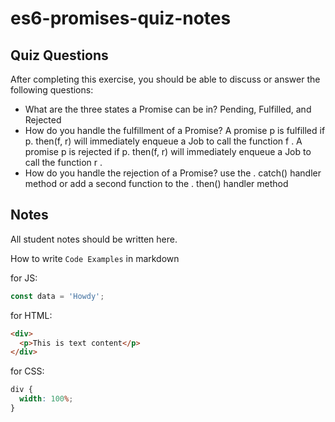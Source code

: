 # es6-promises-quiz-notes

## Quiz Questions

After completing this exercise, you should be able to discuss or answer the following questions:

- What are the three states a Promise can be in?
  Pending, Fulfilled, and Rejected
- How do you handle the fulfillment of a Promise?
  A promise p is fulfilled if p. then(f, r) will immediately enqueue a Job to call the function f . A promise p is rejected if p. then(f, r) will immediately enqueue a Job to call the function r .
- How do you handle the rejection of a Promise?
  use the . catch() handler method or add a second function to the . then() handler method

## Notes

All student notes should be written here.

How to write `Code Examples` in markdown

for JS:

```javascript
const data = 'Howdy';
```

for HTML:

```html
<div>
  <p>This is text content</p>
</div>
```

for CSS:

```css
div {
  width: 100%;
}
```
